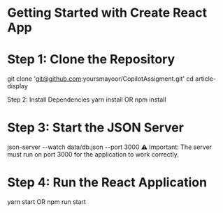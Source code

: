 # Getting Started with Create React App

# Step 1: Clone the Repository

git clone 'git@github.com:yoursmayoor/CopilotAssigment.git'
cd article-display


Step 2: Install Dependencies
yarn install
OR
npm install

# Step 3: Start the JSON Server
json-server --watch data/db.json --port 3000
⚠️ Important: The server must run on port 3000 for the application to work correctly.


# Step 4: Run the React Application
yarn start
OR
npm run start
